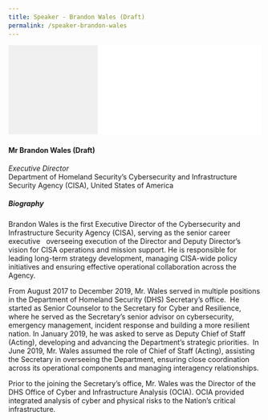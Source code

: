 ```yaml
---
title: Speaker - Brandon Wales (Draft)
permalink: /speaker-brandon-wales
---
```

![Brandon Wales](/images/speakers/speaker-placeholder.jpg)

#### **Mr Brandon Wales (Draft)**

*Executive Director*  
Department of Homeland Security’s Cybersecurity and Infrastructure Security Agency (CISA), United States of America

##### **Biography**

Brandon Wales is the first Executive Director of the Cybersecurity and Infrastructure Security Agency (CISA), serving as the senior career executive   overseeing execution of the Director and Deputy Director’s vision for CISA operations and mission support. He is responsible for leading long-term strategy development, managing CISA-wide policy initiatives and ensuring effective operational collaboration across the Agency.

From August 2017 to December 2019, Mr. Wales served in multiple positions in the Department of Homeland Security (DHS) Secretary’s office.  He started as Senior Counselor to the Secretary for Cyber and Resilience, where he served as the Secretary’s senior advisor on cybersecurity, emergency management, incident response and building a more resilient nation. In January 2019, he was asked to serve as Deputy Chief of Staff (Acting), developing and advancing the Department’s strategic priorities.  In June 2019, Mr. Wales assumed the role of Chief of Staff (Acting), assisting the Secretary in overseeing the Department, ensuring close coordination across its operational components and managing interagency relationships.

Prior to the joining the Secretary’s office, Mr. Wales was the Director of the DHS Office of Cyber and Infrastructure Analysis (OCIA). OCIA provided integrated analysis of cyber and physical risks to the Nation’s critical infrastructure.